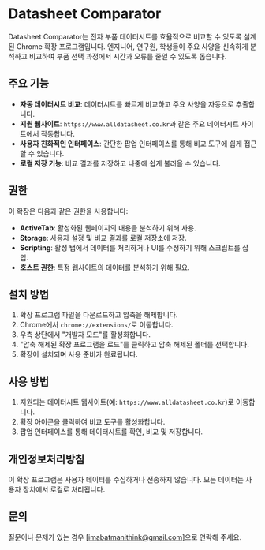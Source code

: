 # Datasheet Comparator

Datasheet Comparator는 전자 부품 데이터시트를 효율적으로 비교할 수 있도록 설계된 Chrome 확장 프로그램입니다. 엔지니어, 연구원, 학생들이 주요 사양을 신속하게 분석하고 비교하여 부품 선택 과정에서 시간과 오류를 줄일 수 있도록 돕습니다.

## 주요 기능

- **자동 데이터시트 비교**: 데이터시트를 빠르게 비교하고 주요 사양을 자동으로 추출합니다.
- **지원 웹사이트**: `https://www.alldatasheet.co.kr`과 같은 주요 데이터시트 사이트에서 작동합니다.
- **사용자 친화적인 인터페이스**: 간단한 팝업 인터페이스를 통해 비교 도구에 쉽게 접근할 수 있습니다.
- **로컬 저장 기능**: 비교 결과를 저장하고 나중에 쉽게 불러올 수 있습니다.

## 권한

이 확장은 다음과 같은 권한을 사용합니다:
- **ActiveTab**: 활성화된 웹페이지의 내용을 분석하기 위해 사용.
- **Storage**: 사용자 설정 및 비교 결과를 로컬 저장소에 저장.
- **Scripting**: 활성 탭에서 데이터를 처리하거나 UI를 수정하기 위해 스크립트를 삽입.
- **호스트 권한**: 특정 웹사이트의 데이터를 분석하기 위해 필요.

## 설치 방법

1. 확장 프로그램 파일을 다운로드하고 압축을 해제합니다.
2. Chrome에서 `chrome://extensions/`로 이동합니다.
3. 우측 상단에서 "개발자 모드"를 활성화합니다.
4. "압축 해제된 확장 프로그램을 로드"를 클릭하고 압축 해제된 폴더를 선택합니다.
5. 확장이 설치되며 사용 준비가 완료됩니다.

## 사용 방법

1. 지원되는 데이터시트 웹사이트(예: `https://www.alldatasheet.co.kr`)로 이동합니다.
2. 확장 아이콘을 클릭하여 비교 도구를 활성화합니다.
3. 팝업 인터페이스를 통해 데이터시트를 확인, 비교 및 저장합니다.

## 개인정보처리방침

이 확장 프로그램은 사용자 데이터를 수집하거나 전송하지 않습니다. 모든 데이터는 사용자 장치에서 로컬로 처리됩니다.

## 문의

질문이나 문제가 있는 경우 [imabatmanithink@gmail.com]으로 연락해 주세요.
